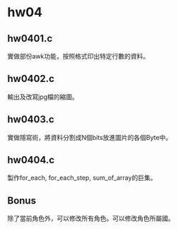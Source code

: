 # hw04

## **hw0401.c**

實做部份awk功能，按照格式印出特定行數的資料。

## **hw0402.c**

輸出及改寫jpg檔的縮圖。

## **hw0403.c**

實做隱寫術，將資料分割成N個bits放進圖片的各個Byte中。

## **hw0404.c**

製作for_each, for_each_step, sum_of_array的巨集。

## **Bonus**

除了當前角色外，可以修改所有角色。可以修改角色所屬國。

